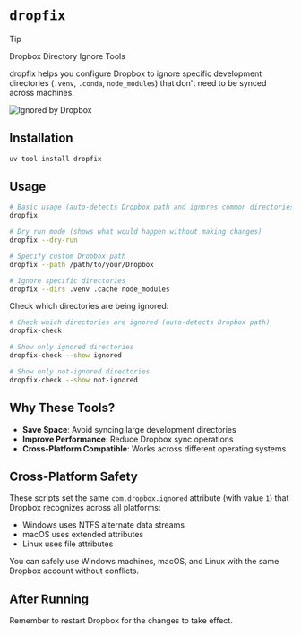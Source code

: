 # `dropfix`

> [!TIP]
> Dropbox Directory Ignore Tools

dropfix helps you configure Dropbox to ignore specific development directories (`.venv`, `.conda`, `node_modules`) that don't need to be synced across machines.

![Ignored by Dropbox](assets/ignored-by-dropbox.png)

## Installation

```bash
uv tool install dropfix
```

## Usage

```bash
# Basic usage (auto-detects Dropbox path and ignores common directories)
dropfix

# Dry run mode (shows what would happen without making changes)
dropfix --dry-run

# Specify custom Dropbox path
dropfix --path /path/to/your/Dropbox

# Ignore specific directories
dropfix --dirs .venv .cache node_modules
```

Check which directories are being ignored:

```bash
# Check which directories are ignored (auto-detects Dropbox path)
dropfix-check

# Show only ignored directories
dropfix-check --show ignored

# Show only not-ignored directories
dropfix-check --show not-ignored
```

## Why These Tools?

- **Save Space**: Avoid syncing large development directories
- **Improve Performance**: Reduce Dropbox sync operations
- **Cross-Platform Compatible**: Works across different operating systems

## Cross-Platform Safety

These scripts set the same `com.dropbox.ignored` attribute (with value `1`) that Dropbox recognizes across all platforms:

- Windows uses NTFS alternate data streams
- macOS uses extended attributes
- Linux uses file attributes

You can safely use Windows machines, macOS, and Linux with the same Dropbox account without conflicts.

## After Running

Remember to restart Dropbox for the changes to take effect.
